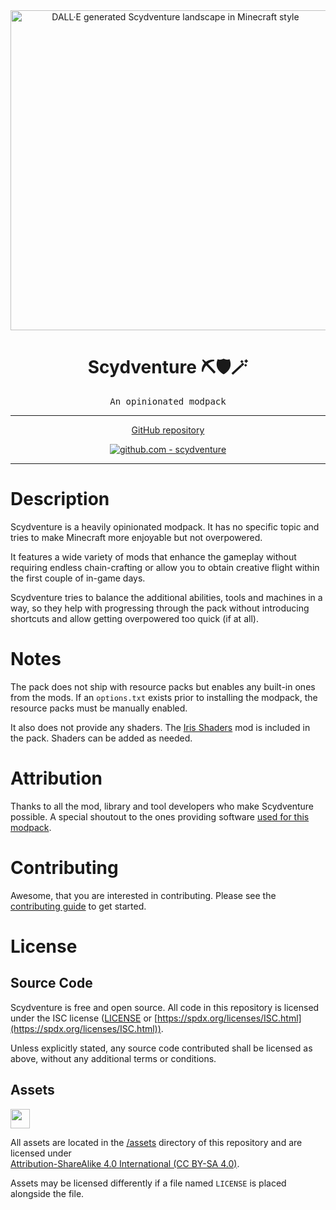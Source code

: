 <div align="center">

<img width="512" height="512" src="https://cdn.modrinth.com/data/kOyOts0j/images/4686fbea81a80b266c975f509332cfb3e5f6dbac.webp" alt="DALL·E generated Scydventure landscape in Minecraft style" />

# Scydventure ⛏🛡🪄

<samp>An opinionated modpack</samp>

---

[GitHub repository](https://github.com/scyfar/scydventure)

[![github.com - scydventure](https://img.shields.io/github/v/release/scyfar/scydventure?label=%20&logo=github)](https://github.com/scyfar/scydventure/releases/latest)

---

</div>

# Description

Scydventure is a heavily opinionated modpack.
It has no specific topic and tries to make Minecraft more enjoyable but not overpowered.

It features a wide variety of mods that enhance the gameplay without requiring endless
chain-crafting or allow you to obtain creative flight within the first couple of in-game days.

Scydventure tries to balance the additional abilities, tools and machines in a way, so they help
with progressing through the pack without introducing shortcuts and allow getting overpowered too
quick (if at all).

# Notes

The pack does not ship with resource packs but enables any built-in ones from the mods.
If an `options.txt` exists prior to installing the modpack, the resource packs must be manually
enabled.

It also does not provide any shaders. The [Iris Shaders](https://modrinth.com/mod/iris) mod is
included in the pack. Shaders can be added as needed.

# Attribution

Thanks to all the mod, library and tool developers who make Scydventure possible.
A special shoutout to the ones providing software [used for this modpack](ATTRIBUTION.md).

# Contributing

Awesome, that you are interested in contributing. Please see the
[contributing guide](CONTRIBUTING.md) to get started.

# License

## Source Code

Scydventure is free and open source. All code in this repository is licensed under
the ISC license ([LICENSE](LICENSE) or
[https://spdx.org/licenses/ISC.html](https://spdx.org/licenses/ISC.html)).

Unless explicitly stated, any source code contributed shall be licensed as above, without any
additional terms or conditions.

## Assets

<img src="https://licensebuttons.net/l/by-sa/4.0/88x31.png" height="31" />

All assets are located in the [/assets](/assets) directory of this repository and are licensed under \
[Attribution-ShareAlike 4.0 International (CC BY-SA 4.0)](https://creativecommons.org/licenses/by-sa/4.0/).

Assets may be licensed differently if a file named `LICENSE` is placed alongside the file.

<!-- link references -->

[packwiz]: https://packwiz.infra.link/
